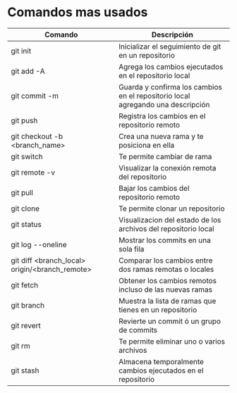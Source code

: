 # Comandos mas usados
  
| Comando | Descripción |
| ----------- | ----------- |
| git init | Inicializar el seguimiento de git en un repositorio |
| git add -A | Agrega los cambios ejecutados en el repositorio local | 
| git commit -m |Guarda y confirma los cambios en el repositorio local agregando una descripción | 
| git push | Registra los cambios en el repositorio remoto | 
| git checkout -b <branch_name> | Crea una nueva rama y te posiciona en ella | 
| git switch | Te permite cambiar de rama | 
| git remote -v | Visualizar la conexión remota del repositorio | 
| git pull | Bajar los cambios del repositorio remoto | 
| git clone | Te permite clonar un repositorio | 
| git status | Visualizacion del estado de los archivos del repositorio local |
| git log --oneline | Mostrar los commits en una sola fila |
| git diff <branch_local> origin/<branch_remote> | Comparar los cambios entre dos ramas remotas o locales |
| git fetch | Obtener los cambios remotos incluso de las nuevas ramas |
| git branch | Muestra la lista de ramas que tienes en un repositorio |
| git revert | Revierte un commit ó un grupo de commits |
| git rm | Te permite eliminar uno o varios archivos |
| git stash | Almacena temporalmente cambios ejecutados en el repositorio|